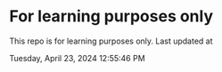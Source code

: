 # For learning purposes only
This repo is for learning purposes only.
Last updated at

Tuesday, April 23, 2024 12:55:46 PM

